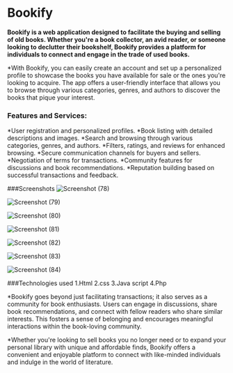 # Bookify
 **Bookify is a web application designed to facilitate the buying and selling of old books. Whether you're a book collector, an avid reader, or someone looking to declutter their bookshelf, Bookify provides a platform for individuals to connect and engage in the trade of used books.**

*With Bookify, you can easily create an account and set up a personalized profile to showcase the books you have available for sale or the ones you're looking to acquire. The app offers a user-friendly interface that allows you to browse through various categories, genres, and authors to discover the books that pique your interest.

### Features and Services:
*User registration and personalized profiles.
*Book listing with detailed descriptions and images.
*Search and browsing through various categories, genres, and authors.
*Filters, ratings, and reviews for enhanced browsing.
*Secure communication channels for buyers and sellers.
*Negotiation of terms for transactions.
*Community features for discussions and book recommendations.
*Reputation building based on successful transactions and feedback.

###Screenshots 
![Screenshot (78)](https://github.com/vyshnavidevi11/Bookify/assets/107797408/f270adf7-1354-49cf-ad53-e475df9a24e2)

![Screenshot (79)](https://github.com/vyshnavidevi11/Bookify/assets/107797408/e49385ae-d3c6-4de9-b74f-57535f960c37)

![Screenshot (80)](https://github.com/vyshnavidevi11/Bookify/assets/107797408/c928b92d-b86c-418e-9130-3f6f589e0dd5)

![Screenshot (81)](https://github.com/vyshnavidevi11/Bookify/assets/107797408/430ed179-e3db-41c1-9998-36917aabe8a7)

![Screenshot (82)](https://github.com/vyshnavidevi11/Bookify/assets/107797408/efd62065-db09-4327-8c04-b7c4ab5cbc5f)

![Screenshot (83)](https://github.com/vyshnavidevi11/Bookify/assets/107797408/cd4b6707-6ce1-47e0-a49a-5ddd57f4e865)

![Screenshot (84)](https://github.com/vyshnavidevi11/Bookify/assets/107797408/0f331099-d649-48b3-92ca-8ba1a1c829af)

###Technologies used
1.Html
2.css
3.Java script
4.Php

*Bookify goes beyond just facilitating transactions; it also serves as a community for book enthusiasts. Users can engage in discussions, share book recommendations, and connect with fellow readers who share similar interests. This fosters a sense of belonging and encourages meaningful interactions within the book-loving community.

*Whether you're looking to sell books you no longer need or to expand your personal library with unique and affordable finds, Bookify offers a convenient and enjoyable platform to connect with like-minded individuals and indulge in the world of literature.
